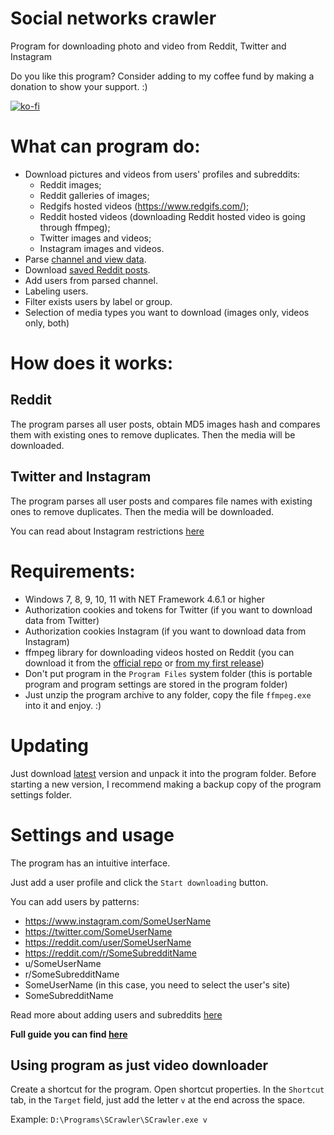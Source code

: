 # Social networks crawler

Program for downloading photo and video from Reddit, Twitter and Instagram

Do you like this program? Consider adding to my coffee fund by making a donation to show your support. :)

[![ko-fi](https://www.ko-fi.com/img/githubbutton_sm.svg)](https://ko-fi.com/andyprogram)

# What can program do:
- Download pictures and videos from users' profiles and subreddits:
  - Reddit images;
  - Reddit galleries of images;
  - Redgifs hosted videos (https://www.redgifs.com/);
  - Reddit hosted videos (downloading Reddit hosted video is going through ffmpeg);
  - Twitter images and videos;
  - Instagram images and videos.
- Parse [channel and view data](https://github.com/AAndyProgram/SCrawler/wiki/Channels).
- Download [saved Reddit posts](https://github.com/AAndyProgram/SCrawler/wiki/Home#saved-posts).
- Add users from parsed channel.
- Labeling users.
- Filter exists users by label or group.
- Selection of media types you want to download (images only, videos only, both)

# How does it works:

## Reddit

The program parses all user posts, obtain MD5  images hash and compares them with existing ones to remove duplicates. Then the media will be downloaded.

## Twitter and Instagram

The program parses all user posts and compares file names with existing ones to remove duplicates. Then the media will be downloaded.

You can read about Instagram restrictions [here](https://github.com/AAndyProgram/SCrawler/wiki/Settings#instagram-limits)

# Requirements:

- Windows 7, 8, 9, 10, 11 with NET Framework 4.6.1 or higher
- Authorization cookies and tokens for Twitter (if you want to download data from Twitter)
- Authorization cookies Instagram (if you want to download data from Instagram)
- ffmpeg library for downloading videos hosted on Reddit (you can download it from the [official repo](https://github.com/GyanD/codexffmpeg/releases/tag/2021-01-12-git-ca21cb1e36) or [from my first release](https://github.com/AAndyProgram/SCrawler/releases/download/1.0.0.0/ffmpeg.zip))
- Don't put program in the ```Program Files``` system folder (this is portable program and program settings are stored in the program folder)
- Just unzip the program archive to any folder, copy the file ```ffmpeg.exe``` into it and enjoy. :)

# Updating

Just download [latest](https://github.com/AAndyProgram/SCrawler/releases/latest) version and unpack it into the program folder. Before starting a new version, I recommend making a backup copy of the program settings folder.

# Settings and usage

The program has an intuitive interface.

Just add a user profile and click the ```Start downloading``` button.

You can add users by patterns:
- https://www.instagram.com/SomeUserName
- https://twitter.com/SomeUserName
- https://reddit.com/user/SomeUserName
- https://reddit.com/r/SomeSubredditName
- u/SomeUserName
- r/SomeSubredditName
- SomeUserName (in this case, you need to select the user's site)
- SomeSubredditName

Read more about adding users and subreddits [here](https://github.com/AAndyProgram/SCrawler/wiki/Users)

**Full guide you can find [here](https://github.com/AAndyProgram/SCrawler/wiki)**

## Using program as just video downloader

Create a shortcut for the program. Open shortcut properties. In the ```Shortcut``` tab, in the ```Target``` field, just add the letter ```v``` at the end across the space.

Example: ```D:\Programs\SCrawler\SCrawler.exe v```
